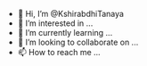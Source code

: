 - 👋 Hi, I’m @KshirabdhiTanaya
- 👀 I’m interested in ...
- 🌱 I’m currently learning ...
- 💞️ I’m looking to collaborate on ...
- 📫 How to reach me ...

<!---
KshirabdhiTanaya/KshirabdhiTanaya is a ✨ special ✨ repository because its `README.md` (this file) appears on your GitHub profile.
You can click the Preview link to take a look at your changes.
--->
